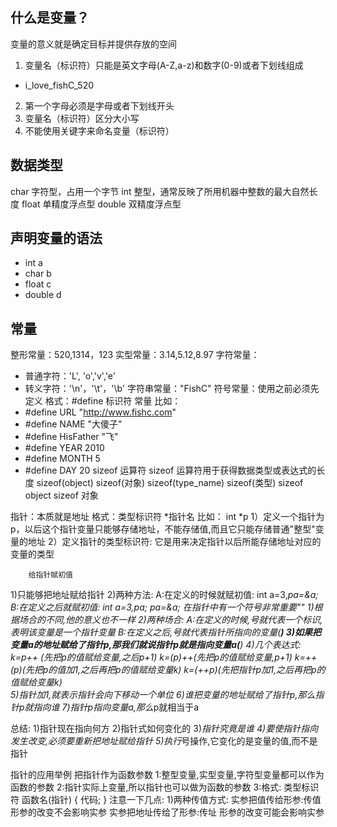 ## 什么是变量？
变量的意义就是确定目标并提供存放的空间
1. 变量名（标识符）只能是英文字母(A-Z,a-z)和数字(0-9)或者下划线组成
-  i_love_fishC_520
2. 第一个字母必须是字母或者下划线开头
3. 变量名（标识符）区分大小写
4. 不能使用关键字来命名变量（标识符）
## 数据类型
char  字符型，占用一个字节
int      整型，通常反映了所用机器中整数的最大自然长度
float  单精度浮点型
double 双精度浮点型

## 声明变量的语法
- int a
- char b
- float c
- double d
## 常量
整形常量：520,1314，123
实型常量：3.14,5.12,8.97
字符常量：

- 普通字符：'L', 'o','v','e'
- 转义字符：'\n'，'\t'，'\b'
字符串常量："FishC"
符号常量：使用之前必须先定义
格式：#define 标识符 常量
比如：
- #define     URL     "http://www.fishc.com"
- #define     NAME     "大傻子"
- #define     HisFather     "飞"
- #define     YEAR     2010
- #define     MONTH     5
- #define     DAY     20
sizeof 运算符    sizeof  运算符用于获得数据类型或表达式的长度
sizeof(object)     sizeof(对象)
sizeof(type_name)   sizeof(类型)
sizeof object        sizeof  对象

指针：本质就是地址
格式：类型标识符  *指针名
比如：
    int *p
1）定义一个指针为p，以后这个指针变量只能够存储地址，不能存储值,而且它只能存储普通"整型"变量的地址
2）定义指针的类型标识符:
    它是用来决定指针以后所能存储地址对应的变量的类型

		给指针赋初值
1)只能够把地址赋给指针
2)两种方法:
    A:在定义的时候就赋初值:
	int a=3,*pa=&a;
    B:在定义之后就赋初值:
	int a=3,*pa;
	pa=&a;
在指针中有一个符号非常重要"*"
1)根据场合的不同,他的意义也不一样
2)两种场合:
    A:在定义的时候,*号就代表一个标识,表明该变量是一个指针变量
    B:在定义之后,*号就代表指针所指向的变量(*****)
3)如果把变量a的地址赋给了指针p,那我们就说指针p就是指向变量a(*****)
4)几个表达式:
    k=*p++ (先把*p的值赋给变量,之后p+1)
    k=(*p)++(先把*p的值赋给变量,*p+1)
    k=++(*p)(先把*p的值加1,之后再把*p的值赋给变量k)
    k=*(++p)(先把指针p加1,之后再把*p的值赋给变量k)  
5)指针加1,就表示指针会向下移动一个单位
6)谁把变量的地址赋给了指针p,那么指针p就指向谁
7)指针p指向变量a,那么*p就相当于a

总结:
1)指针现在指向何方
2)指针式如何变化的
3)*指针究竟是谁
4)要使指针指向发生改变,必须要重新把地址赋给指针
5)执行*号操作,它变化的是变量的值,而不是指针

指针的应用举例
		把指针作为函数参数
1:整型变量,实型变量,字符型变量都可以作为函数的参数
2:指针实际上变量,所以指针也可以做为函数的参数
3:格式:
	类型标识符 函数名(指针)
	{
		代码;
	}
注意一下几点:
    1)两种传值方式:
        实参把值传给形参:传值
	形参的改变不会影响实参
	实参把地址传给了形参:传址
	形参的改变可能会影响实参
